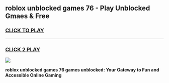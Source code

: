 
## roblox unblocked games 76 - Play Unblocked Gmaes & Free
<h3>
<a href="https://news.freeplayer.one?title=roblox_unblocked_games_76&ref=23F">CLICK TO PLAY</a></h3>
<hr>

<h3>
<a href="https://news.freeplayer.one?title=roblox_unblocked_games_76&ref=23F">CLICK 2 PLAY</a>
  
</h3>

<a href="https://news.freeplayer.one?title=roblox_unblocked_games_76&ref=23F/"><img src="https://clearcache.store/games.png"></a>


**roblox unblocked games 76 games unblocked: Your Gateway to Fun and Accessible Online Gaming**

